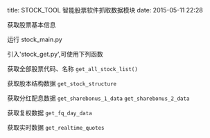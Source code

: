 title: STOCK_TOOL  智能股票软件抓取数据模块
date: 2015-05-11 22:28 


获取股票基本信息

运行 stock_main.py

引入'stock_get.py',可使用下列函数

获取全部股票代码、名称 `get_all_stock_list()`

获取股本结构数据 `get_stock_structure`

获取分红配息数据 `get_sharebonus_1_data` `get_sharebonus_2_data`

获取复权数据 `get_fq_day_data`

获取实时数据 `get_realtime_quotes`
